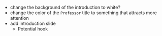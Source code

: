 - change the background of the introduction to white?
- change the color of the `Professor` title to something that attracts more attention
- add introduction slide 
	- Potential hook